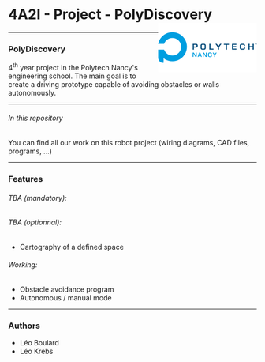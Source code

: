# 4A2I - Project - PolyDiscovery<img align="right" width="200" height="100" src="https://github.com/Le099/PolyDiscovery/blob/main/logo.png" alt="Logo Polytech">
---
### PolyDiscovery

4<sup>th</sup> year project in the Polytech Nancy's engineering school.
The main goal is to create a driving prototype capable of avoiding obstacles or walls autonomously.



---
###### In this repository

You can find all our work on this robot project (wiring diagrams, CAD files, programs, ...)

---
### Features

###### TBA (mandatory):
  

###### TBA (optionnal):
* Cartography of a defined space

###### Working:
* Obstacle avoidance program
* Autonomous / manual mode

---
### Authors
* Léo Boulard
* Léo Krebs
